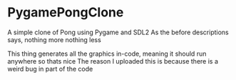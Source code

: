 # PygamePongClone
A simple clone of Pong using Pygame and SDL2
As the before descriptions says, nothing more nothing less

This thing generates all the graphics in-code, meaning it should run anywhere so thats nice
The reason I uploaded this is because there is a weird bug in part of the code
